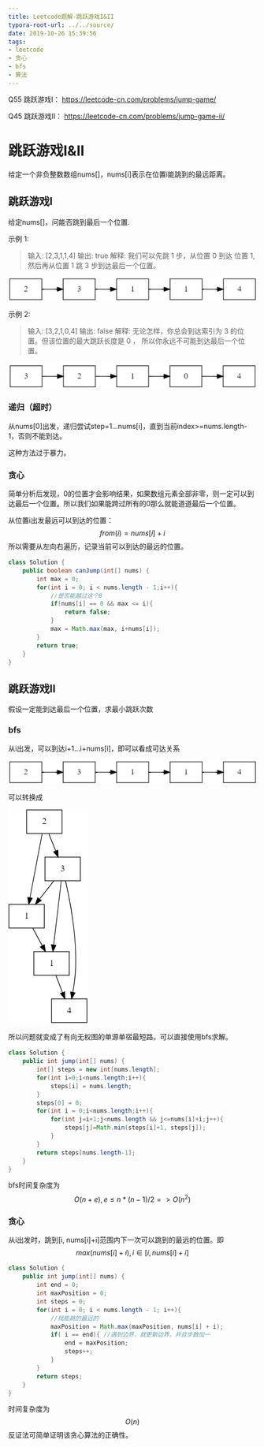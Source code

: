 ```yaml
---
title: Leetcode题解-跳跃游戏I&II
typora-root-url: ../../source/
date: 2019-10-26 15:39:56
tags:
- leetcode
- 贪心
- bfs
- 算法
---
```




Q55 跳跃游戏I： https://leetcode-cn.com/problems/jump-game/ 

Q45 跳跃游戏II： https://leetcode-cn.com/problems/jump-game-ii/ 

<!--more-->

# 跳跃游戏I&II

给定一个非负整数数组nums[]，nums[i]表示在位置i能跳到的最远距离。

## 跳跃游戏I

给定nums[]，问能否跳到最后一个位置.

示例 1:

> 输入: [2,3,1,1,4]
> 输出: true
> 解释: 我们可以先跳 1 步，从位置 0 到达 位置 1, 然后再从位置 1 跳 3 步到达最后一个位置。

![1572081547210](/imgs/1572081547210.png)

示例 2:

> 输入: [3,2,1,0,4]
> 输出: false
> 解释: 无论怎样，你总会到达索引为 3 的位置。但该位置的最大跳跃长度是 0 ， 所以你永远不可能到达最后一个位置。

![1572081945192](/imgs/1572081945192.png)

### 递归（超时）

从nums[0]出发，递归尝试step=1...nums[i]，直到当前index>=nums.length-1，否则不能到达。

这种方法过于暴力。

### 贪心

简单分析后发现，0的位置才会影响结果，如果数组元素全部非零，则一定可以到达最后一个位置。所以我们如果能跨过所有的0那么就能道道最后一个位置。

从位置i出发最远可以到达的位置：
$$
from(i)=nums[i]+i
$$
所以需要从左向右遍历，记录当前可以到达的最远的位置。

```java
class Solution {
    public boolean canJump(int[] nums) {
        int max = 0;
        for(int i = 0; i < nums.length - 1;i++){
            //是否能越过这个0
            if(nums[i] == 0 && max <= i){
                return false;
            }
            max = Math.max(max, i+nums[i]);
        }
        return true;
    }
}
```

## 跳跃游戏II

假设一定能到达最后一个位置，求最小跳跃次数

### bfs

从i出发，可以到达i+1...i+nums[i]，即可以看成可达关系

![1572081547210](/imgs/1572081547210.png)

可以转换成

![1572083200620](/imgs/1572083200620.png)

所以问题就变成了有向无权图的单源单宿最短路。可以直接使用bfs求解。

```java
class Solution {
    public int jump(int[] nums) {
        int[] steps = new int[nums.length];
        for(int i=0;i<nums.length;i++){
            steps[i] = nums.length;
        }
        steps[0] = 0;
        for(int i = 0;i<nums.length;i++){
            for(int j=i+1;j<nums.length && j<=nums[i]+i;j++){
                steps[j]=Math.min(steps[i]+1, steps[j]);
            }
        }
        return steps[nums.length-1];
    }
}
```

bfs时间复杂度为
$$
O(n+e),e \leq n*(n-1)/2  =>  O(n^2)
$$


### 贪心

从i出发时，跳到[i, nums[i]+i]范围内下一次可以跳到的最远的位置。即
$$
max(nums[i]+i),i \in [i,nums[i]+i]
$$

```java
class Solution {
    public int jump(int[] nums) {
        int end = 0;
        int maxPosition = 0; 
        int steps = 0;
        for(int i = 0; i < nums.length - 1; i++){
            //找能跳的最远的
            maxPosition = Math.max(maxPosition, nums[i] + i); 
            if( i == end){ //遇到边界，就更新边界，并且步数加一
                end = maxPosition;
                steps++;
            }
        }
        return steps;
    }
}
```

时间复杂度为
$$
O(n)
$$
反证法可简单证明该贪心算法的正确性。